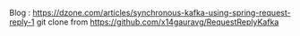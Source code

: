 
Blog : https://dzone.com/articles/synchronous-kafka-using-spring-request-reply-1
git clone from https://github.com/x14gauravg/RequestReplyKafka